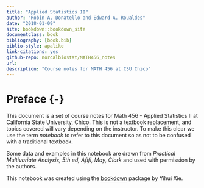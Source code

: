 ```yaml
--- 
title: "Applied Statistics II"
author: "Robin A. Donatello and Edward A. Roualdes"
date: "2018-01-09"
site: bookdown::bookdown_site
documentclass: book
bibliography: [book.bib]
biblio-style: apalike
link-citations: yes
github-repo: norcalbiostat/MATH456_notes
url: 
description: "Course notes for MATH 456 at CSU Chico"
---
```


# Preface {-}

This document is a set of course notes for Math 456 - Applied Statistics II at California State University, Chico. This is not a textbook replacement, and topics covered will vary depending on the instructor. To make this clear we use the term _notebook_ to refer to this document so as not to be confused with a traditional textbook. 

Some data and examples in this notebook are drawn from _Practical Multivariate Analysis, 5th ed, Afifi, May, Clark_ and used with permission by the authors. 

<!-- All material in these notes is licensed under [CC BY-NC-SA 4.0](https://creativecommons.org/licenses/by-nc-sa/4.0/). -->

This notebook was created using the [bookdown](https://bookdown.org/yihui/bookdown/) package by Yihui Xie. 


<!-- # Preparing Data for Analysis {-} -->

<!-- # (PART\*) Regression Modeling {-} -->
<!-- # Linear Regression {-} -->
<!-- # Model Building -->
<!-- # Generalized Linear Models {-} -->

<!-- # (PART\*) Multivariate Analysis {-} -->


<!-- # (PART\*) Hierarchical Regression Analysis {-} -->


<!-- # (PART\*) Other {-} -->

